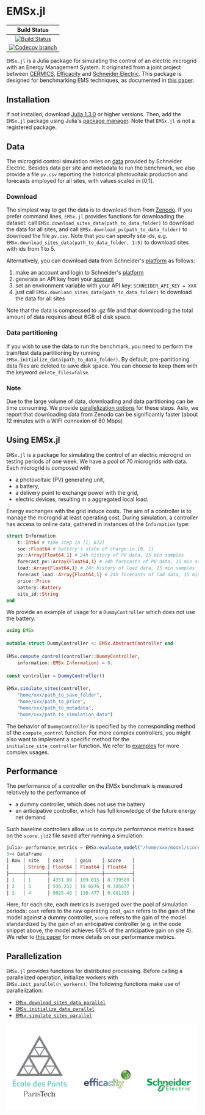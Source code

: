 
# EMSx.jl
| **Build Status** |
|:----------------:|
| [![Build Status][build-img]][build-url] | 
| [![Codecov branch][codecov-img]][codecov-url] |

[build-img]: https://travis-ci.org/adrien-le-franc/EMSx.jl.svg?branch=master
[build-url]: https://travis-ci.org/adrien-le-franc/EMSx.jl
[codecov-img]: https://codecov.io/gh/adrien-le-franc/EMSx.jl/branch/master/graph/badge.svg
[codecov-url]: https://codecov.io/gh/adrien-le-franc/EMSx.jl

`EMSx.jl` is a Julia package for simulating the control of an electric microgrid with an Energy Management System. It originated from a joint project between [CERMICS](https://cermics-lab.enpc.fr/), [Efficacity](https://www.efficacity.com/) and [Schneider Electric](https://www.se.com/fr/fr/). This package is designed for benchmarking EMS techniques, as documented in [this paper](https://hal.archives-ouvertes.fr/hal-02425913/document).

## Installation
If not installed, download [Julia 1.3.0](https://julialang.org/downloads/) or higher versions. 
Then, add the `EMSx.jl` package using Julia's [package manager](https://julialang.github.io/Pkg.jl/v1/managing-packages/). Note that `EMSx.jl` is not a registered package.

## Data
The microgrid control simulation relies on [data](https://zenodo.org/record/5510400#.YUizGls69hE) provided by Schneider Electric.
Besides data per site and metadata to run the benchmark, we also provide a file `pv.csv` reporting the historical photovoltaic production and forecasts employed for all sites, with values scaled in [0,1].  

### Download
The simplest way to get the data is to download them from [Zenodo](https://zenodo.org/record/5510400#.YUizGls69hE).
If you prefer command lines,
`EMSx.jl` provides functions for downloading the dataset: call `EMSx.download_sites_data(path_to_data_folder)` to download the data for all sites, and call
`EMSx.download_pv(path_to_data_folder)` to download the file `pv.csv`. Note that you can specify site ids, e.g. `EMSx.download_sites_data(path_to_data_folder, 1:5)` to download sites with ids from 1 to 5.

Alternatively, you can download data from Schneider's [platform](https://shop.exchange.se.com/apps/52535/microgrid-energy-management-benchmark) as follows:

1. make an account and login to Schneider's [platform](https://data.exchange.se.com)
2. generate an API key from your [account](https://data.exchange.se.com/account/api-keys/)
3. set an environment variable with your API key: `SCHNEIDER_API_KEY = XXX` 
4. just call `EMSx.download_sites_data(path_to_data_folder)` to download the data for all sites

Note that the data is compressed to .gz file and that downloading the total amount of data requires about 6GB of disk space.

### Data partitioning
If you wish to use the data to run the benchmark, you need to perform the train/test data partitioning by running `EMSx.initialize_data(path_to_data_folder)`. By default, pre-partitioning data files are deleted to save disk space. You can choose to keep them with the keyword `delete_files=false`.

### Note
Due to the large volume of data, downloading and data partitioning can be time consuming. We provide [parallelization options](#parallelization) for these steps. Aslo, we report that downloading data from Zenodo can be significantly faster (about 12 minutes with a WIFI connexion of 80 Mbps)

## Using EMSx.jl
`EMSx.jl` is a package for simulating the control of an electric microgrid on testing periods of one week. We have a pool of 70 microgrids with data. Each microgrid is composed with 

* a photovoltaic (PV) generating unit,
* a battery,
* a delivery point to exchange power with the grid,
* electric devices, resulting in a aggregated local load.

Energy exchanges with the grid induce costs. The aim of a controller is to manage the microgrid at least operating cost. During simulation, a controller has access to online data, gathered in instances of the `Information` type:

```julia
struct Information
	t::Int64 # time step in [1, 672]
	soc::Float64 # battery's state of charge in [0, 1]
	pv::Array{Float64,1} # 24h history of PV data, 15 min samples 
	forecast_pv::Array{Float64,1} # 24h forecasts of PV data, 15 min samples
	load::Array{Float64,1} # 24h history of load data, 15 min samples
	forecast_load::Array{Float64,1} # 24h forecasts of lad data, 15 min samples
	price::Price
	battery::Battery
	site_id::String
end
```
 We provide an example of usage for a `DummyController` which does not use the battery.
```julia
using EMSx

mutable struct DummyController <: EMSx.AbstractController end

EMSx.compute_control(controller::DummyController, 
	information::EMSx.Information) = 0.

const controller = DummyController()

EMSx.simulate_sites(controller,
	"home/xxx/path_to_save_folder",
	"home/xxx/path_to_price",
	"home/xxx/path_to_metadata",
	"home/xxx/path_to_simulation_data")
```
The behavior of `DummyController` is specified by the corresponding method of the `compute_control` function. For more complex controllers, you might also want to implement a specific method for the
`initialize_site_controller` function. We refer to [examples](https://github.com/adrien-le-franc/EMSx.jl/tree/master/examples) for more complex usages.

## Performance 
The performance of a controller on the EMSx benchmark is measured relatively to the performance of 

* a dummy controller, which does not use the battery 
* an anticipative controller, which has full knowledge of the future energy net demand 

Such baseline controllers allow us to compute performance metrics based on the `score.jld2` file saved after running a simulation:
```julia
julia> performance_metrics = EMSx.evaluate_model("/home/xxx/model/score.jld2")
3×4 DataFrame
│ Row │ site   │ cost    │ gain    │ score    │
│     │ String │ Float64 │ Float64 │ Float64  │
├─────┼────────┼─────────┼─────────┼──────────┤
│ 1   │ 1      │ 4351.99 │ 109.015 │ 0.739589 │
│ 2   │ 3      │ 536.232 │ 18.0276 │ 0.705637 │
│ 3   │ 4      │ 9025.46 │ 136.477 │ 0.681385 │
```
Here, for each site, each metrics is averaged over the pool of simulation periods: `cost` refers to the raw operating cost, `gain` refers to the gain of the model against a dummy controller, `score` refers to the gain of the model standardized by the gain of an anticipative controller (e.g. in the code snippet above, the model achieves 68% of the anticipative gain on site 4). We refer to [this paper](https://hal.archives-ouvertes.fr/hal-02425913/document) for more details on our performance metrics.

## Parallelization
`EMSx.jl` provides functions for distributed processing. Before calling a parallelized operation, initialize workers with `EMSx.init_parallel(n_workers)`. The following functions make use of parallelization:

* [`EMSx.download_sites_data_parallel`](src/database_interface/download_data.jl)
* [`EMSx.initialize_data_parallel`](src/database_interface/split_data.jl)
* [`EMSx.simulate_sites_parallel`](src/simulate.jl)

<img src="docs/logos.png" width="500" />
